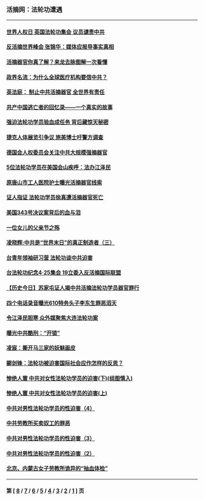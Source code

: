 ### 活摘网：法轮功遭遇
---
#### [世界人权日 英国法轮功集会 议员谴责中共](../../pages/nf5881/n13431763.md?04190430) 
#### [反活摘世界峰会 张锦华：媒体应报导事实真相](../../pages/nf5881/n13278502.md?04190430) 
#### [活摘器官你真了解？来龙去脉图解一次看懂](../../pages/nf5881/n13013820.md?04190430) 
#### [政界名流：为什么全球医疗机构要信中共？](../../pages/nf5881/n11945479.md?04190430) 
#### [英法庭： 制止中共活摘器官 全世界有责任](../../pages/nf5881/n11330691.md?04190430) 
#### [共产中国逃亡者的回忆录——一个真实的故事](../../pages/nf5881/n10918649.md?04190430) 
#### [强迫法轮功学员验血成任务 背后藏惊天秘密](../../pages/nf5881/n4252384.md?04190430) 
#### [捷克人体展览引争议 旅美博士吁警方调查](../../pages/nf5881/n9429187.md?04190430) 
#### [德国会人权委员会关注中共大规模强摘器官](../../pages/nf5881/n8418950.md?04190430) 
#### [5位法轮功学员在美国会山疾呼：法办江泽民](../../pages/nf5881/n8101519.md?04190430) 
#### [原唐山市工人医院护士曝光活摘器官线索](../../pages/nf5881/n8076384.md?04190430) 
#### [证人指证 法轮功学员徐真遭活摘器官死亡](../../pages/nf5881/n8042467.md?04190430) 
#### [美国343号决议案背后的血与泪](../../pages/nf5881/n8020684.md?04190430) 
#### [一位女儿的父亲节之殇](../../pages/nf5881/n8014122.md?04190430) 
#### [凌晓辉:中共是“世界末日”的真正制造者（三）](../../pages/nf5881/n4210333.md?04190430) 
#### [台青年领袖研习营 法轮功谈中共迫害](../../pages/nf5881/n4141857.md?04190430) 
#### [台法轮功纪念4‧25集会 19立委入反活摘国际联盟](../../pages/nf5881/n4141821.md?04190430) 
#### [【历史今日】苏家屯证人揭中共活摘法轮功学员器官罪行](../../pages/nf5881/n4135912.md?04190430) 
#### [四个电话录音曝光610特务头子李东生罪恶滔天](../../pages/nf5881/n4040060.md?04190430) 
#### [令江泽民胆寒 众外媒聚焦大连法轮功案](../../pages/nf5881/n3932671.md?04190430) 
#### [曝光中共酷刑：“开锁”](../../pages/nf5881/n3889373.md?04190430) 
#### [凌宸：撕开马三家的妖魅画皮](../../pages/nf5881/n3849369.md?04190430) 
#### [郦剑锋：法轮功被迫害国际社会应作怎样的反思？](../../pages/nf5881/n3824560.md?04190430) 
#### [惨绝人寰 中共对女性法轮功学员的迫害(下)(组图慎入)](../../pages/nf5881/n3816285.md?04190430) 
#### [惨绝人寰 中共对女性法轮功学员的迫害(上)](../../pages/nf5881/n3815374.md?04190430) 
#### [中共对男性法轮功学员的性迫害（4）](../../pages/nf5881/n3769144.md?04190430) 
#### [中共劳教所买卖奴工的罪恶](../../pages/nf5881/n3769378.md?04190430) 
#### [中共对男性法轮功学员的性迫害（3）](../../pages/nf5881/n3768231.md?04190430) 
#### [中共对男性法轮功学员的性迫害（2）](../../pages/nf5881/n3767211.md?04190430) 
#### [北京、内蒙古女子劳教所诡异的“抽血体检”](../../pages/nf5881/n3753158.md?04190430) 

---
#### 第 [ [8](./8.md?04190430) / [7](./7.md?04190430) / [6](./6.md?04190430) / [5](./5.md?04190430) / [4](./4.md?04190430) / [3](./3.md?04190430) / [2](./2.md?04190430) / [1](./1.md?04190430) ] 页

